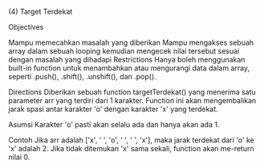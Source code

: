 (4) Target Terdekat

Objectives

Mampu memecahkan masalah yang diberikan Mampu mengakses sebuah array dalam sebuah looping kemudian mengecek nilai tersebut sesuai dengan masalah yang dihadapi
Restrictions
Hanya boleh menggunakan built-in function untuk menambahkan atau mengurangi data dalam array, seperti .push(), .shift(), .unshift(), dan .pop().

Directions
Diberikan sebuah function targetTerdekat() yang menerima satu parameter arr yang terdiri dari 1 karakter. Function ini akan mengembalikan jarak spasi antar karakter 'o' dengan karakter 'x' yang terdekat.

Asumsi
Karakter 'o' pasti akan selalu ada dan hanya akan ada 1.

Contoh
Jika arr adalah ['x', ' ', 'o', ' ', ' ', 'x'], maka jarak terdekat dari 'o' ke 'x' adalah 2. Jika tidak ditemukan 'x' sama sekali, function akan me-return nilai 0.